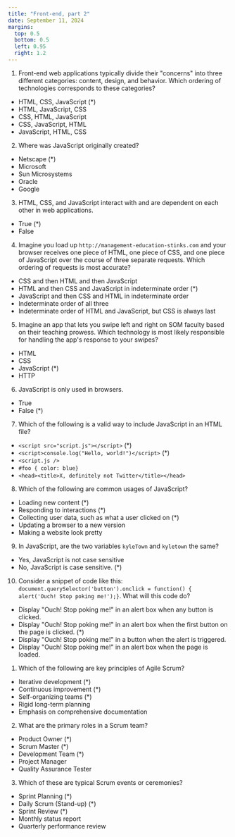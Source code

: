 ```yaml
---
title: "Front-end, part 2"
date: September 11, 2024
margins:
  top: 0.5
  bottom: 0.5
  left: 0.95
  right: 1.2
---
```


1. Front-end web applications typically divide their "concerns"
into three different categories: content, design, and behavior.
Which ordering of technologies corresponds to these categories?

- HTML, CSS, JavaScript (*)
- HTML, JavaScript, CSS
- CSS, HTML, JavaScript
- CSS, JavaScript, HTML
- JavaScript, HTML, CSS

2. Where was JavaScript originally created?

- Netscape (*)
- Microsoft
- Sun Microsystems
- Oracle
- Google

3. HTML, CSS, and JavaScript interact with and are dependent on
each other in web applications.

- True (*)
- False

4. Imagine you load up `http://management-education-stinks.com` and
your browser receives one piece of HTML, one piece of CSS, and one
piece of JavaScript over the course of three separate requests.
Which ordering of requests is most accurate?

- CSS and then HTML and then JavaScript
- HTML and then CSS and JavaScript in indeterminate order (*)
- JavaScript and then CSS and HTML in indeterminate order
- Indeterminate order of all three
- Indeterminate order of HTML and JavaScript, but CSS is always last

5. Imagine an app that lets you swipe left and right on SOM faculty
based on their teaching prowess. Which technology is most likely
responsible for handling the app's response to your swipes?

- HTML
- CSS
- JavaScript (*)
- HTTP

6. JavaScript is only used in browsers.

- True
- False (*)

7. Which of the following is a valid way to include JavaScript
in an HTML file?

- `<script src="script.js"></script>` (*)
- `<script>console.log("Hello, world!")</script>` (*)
- `<script.js />`
- `#foo { color: blue}`
- `<head><title>X, definitely not Twitter</title></head>`

8. Which of the following are common usages of JavaScript?

- Loading new content (*)
- Responding to interactions (*)
- Collecting user data, such as what a user clicked on (*)
- Updating a browser to a new version
- Making a website look pretty

9. In JavaScript, are the two variables `kyleTown` and `kyletown` the same?

- Yes, JavaScript is not case sensitive
- No, JavaScript is case sensitive. (*)

10. Consider a snippet of code like this: `document.querySelector('button').onclick = function() {
alert('Ouch! Stop poking me!');}`. What will this code do?

- Display "Ouch! Stop poking me!" in an alert box when any button is clicked.
- Display "Ouch! Stop poking me!" in an alert box when the first button on the page is clicked. (*)
- Display "Ouch! Stop poking me!" in a button when the alert is triggered.
- Display "Ouch! Stop poking me!" in an alert box when the page is loaded.

1. Which of the following are key principles of Agile Scrum?

- Iterative development (*)
- Continuous improvement (*)
- Self-organizing teams (*)
- Rigid long-term planning
- Emphasis on comprehensive documentation

2. What are the primary roles in a Scrum team?

- Product Owner (*)
- Scrum Master (*)
- Development Team (*)
- Project Manager
- Quality Assurance Tester

3. Which of these are typical Scrum events or ceremonies?

- Sprint Planning (*)
- Daily Scrum (Stand-up) (*)
- Sprint Review (*)
- Monthly status report
- Quarterly performance review
